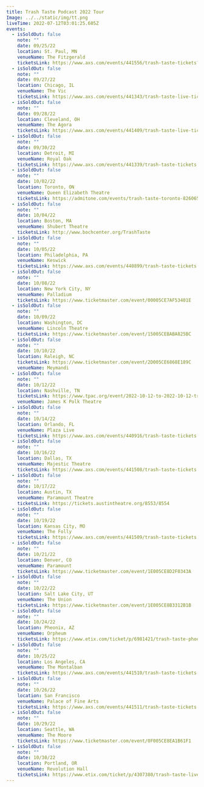 ```yaml
---
title: Trash Taste Podcast 2022 Tour
Image: ../../static/img/tt.png
liveTime: 2022-07-12T03:01:25.605Z
events:
  - isSoldOut: false
    note: ""
    date: 09/25/22
    location: St. Paul, MN
    venueName: The Fitzgerald
    ticketsLink: https://www.axs.com/events/441556/trash-taste-tickets?skin=fitzgeraldtheater
  - isSoldOut: false
    note: ""
    date: 09/27/22
    location: Chicago, IL
    venueName: The Vic
    ticketsLink: https://www.axs.com/events/441343/trash-taste-live-tickets
  - isSoldOut: false
    note: ""
    date: 09/28/22
    location: Cleveland, OH
    venueName: The Agora
    ticketsLink: https://www.axs.com/events/441409/trash-taste-live-tickets
  - isSoldOut: false
    note: ""
    date: 09/30/22
    location: Detroit, MI
    venueName: Royal Oak
    ticketsLink: https://www.axs.com/events/441339/trash-taste-tickets
  - isSoldOut: false
    note: ""
    date: 10/02/22
    location: Toronto, ON
    venueName: Queen Elizabeth Theatre
    ticketsLink: https://admitone.com/events/trash-taste-toronto-8260658
  - isSoldOut: false
    note: ""
    date: 10/04/22
    location: Boston, MA
    venueName: Shubert Theatre
    ticketsLink: http://www.bochcenter.org/TrashTaste
  - isSoldOut: false
    note: ""
    date: 10/05/22
    location: Philadelphia, PA
    venueName: Keswick
    ticketsLink: https://www.axs.com/events/440899/trash-taste-tickets
  - isSoldOut: false
    note: ""
    date: 10/08/22
    location: New York City, NY
    venueName: Palladium
    ticketsLink: https://www.ticketmaster.com/event/00005CE7AF53401E
  - isSoldOut: false
    note: ""
    date: 10/09/22
    location: Washington, DC
    venueName: Lincoln Theatre
    ticketsLink: https://www.ticketmaster.com/event/15005CEBABA825BC
  - isSoldOut: false
    note: ""
    date: 10/10/22
    location: Raleigh, NC
    ticketsLink: https://www.ticketmaster.com/event/2D005CE6868E189C
    venueName: Meymandi
  - isSoldOut: false
    note: ""
    date: 10/12/22
    location: Nashville, TN
    ticketsLink: https://www.tpac.org/event/2022-10-12-to-2022-10-12-trash-taste
    venueName: James K Polk Theatre
  - isSoldOut: false
    note: ""
    date: 10/14/22
    location: Orlando, FL
    venueName: Plaza Live
    ticketsLink: https://www.axs.com/events/440916/trash-taste-tickets
  - isSoldOut: false
    note: ""
    date: 10/16/22
    location: Dallas, TX
    venueName: Majestic Theatre
    ticketsLink: https://www.axs.com/events/441508/trash-taste-tickets
  - isSoldOut: false
    note: ""
    date: 10/17/22
    location: Austin, TX
    venueName: Paramount Theatre
    ticketsLink: https://tickets.austintheatre.org/8553/8554
  - isSoldOut: false
    note: ""
    date: 10/19/22
    location: Kansas City, MO
    venueName: The Folly
    ticketsLink: https://www.axs.com/events/441509/trash-taste-tickets
  - isSoldOut: false
    note: ""
    date: 10/21/22
    location: Denver, CO
    venueName: Paramount
    ticketsLink: https://www.ticketmaster.com/event/1E005CE8D2F0343A
  - isSoldOut: false
    note: ""
    date: 10/22/22
    location: Salt Lake City, UT
    venueName: The Union
    ticketsLink: https://www.ticketmaster.com/event/1E005CE8B3312B1B
  - isSoldOut: false
    note: ""
    date: 10/24/22
    location: Pheonix, AZ
    venueName: Orpheum
    ticketsLink: https://www.etix.com/ticket/p/6981421/trash-taste-phoenix-orpheum-theatre-phoenix
  - isSoldOut: false
    note: ""
    date: 10/25/22
    location: Los Angeles, CA
    venueName: The Montalban
    ticketsLink: https://www.axs.com/events/441510/trash-taste-tickets
  - isSoldOut: false
    note: ""
    date: 10/26/22
    location: San Francisco
    venueName: Palace of Fine Arts
    ticketsLink: https://www.axs.com/events/441511/trash-taste-tickets
  - isSoldOut: false
    note: ""
    date: 10/29/22
    location: Seattle, WA
    venueName: The Moore
    ticketsLink: https://www.ticketmaster.com/event/0F005CE8EA1B61F1
  - isSoldOut: false
    note: ""
    date: 10/30/22
    location: Portland, OR
    venueName: Revolution Hall
    ticketsLink: https://www.etix.com/ticket/p/4307380/trash-taste-live-portland-revolution-hall
---
```

